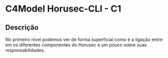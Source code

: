 # C4Model Horusec-CLI - C1

## Descrição
No primeiro nível podemos ver de forma superficial como é a ligação entre em os diferentes componentes do Horusec e um pouco sobre suas responsabilidades.